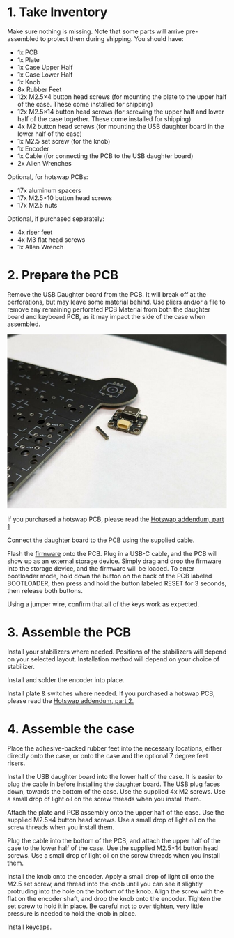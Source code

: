 # 1. Take Inventory

Make sure nothing is missing. Note that some parts will arrive pre-assembled to protect them during shipping. You should have:

- 1x PCB
- 1x Plate
- 1x Case Upper Half
- 1x Case Lower Half
- 1x Knob
- 8x Rubber Feet
- 12x M2.5×4 button head screws (for mounting the plate to the upper half of the case. These come installed for shipping)
- 12x M2.5×14 button head screws (for screwing the upper half and lower half of the case together. These come installed for shipping)
- 4x M2 button head screws (for mounting the USB daughter board in the lower half of the case)
- 1x M2.5 set screw (for the knob)
- 1x Encoder
- 1x Cable (for connecting the PCB to the USB daughter board)
- 2x Allen Wrenches

Optional, for hotswap PCBs:

- 17x aluminum spacers
- 17x M2.5×10 button head screws
- 17x M2.5 nuts

Optional, if purchased separately:

- 4x riser feet
- 4x M3 flat head screws
- 1x Allen Wrench

# 2. Prepare the PCB

Remove the USB Daughter board from the PCB. It will break off at the perforations, but may leave some material behind. Use pliers and/or a file to remove any remaining perforated PCB Material from both the daughter board and keyboard PCB, as it may impact the side of the case when assembled.

![](images/1.jpg)

If you purchased a hotswap PCB, please read the [Hotswap addendum, part 1](addendum_1.md)

Connect the daughter board to the PCB using the supplied cable.

Flash the [firmware](firmware/) onto the PCB. Plug in a USB-C cable, and the PCB will show up as an external storage device. Simply drag and drop the firmware into the storage device, and the firmware will be loaded. To enter bootloader mode, hold down the button on the back of the PCB labeled BOOTLOADER, then press and hold the button labeled RESET for 3 seconds, then release both buttons.

Using a jumper wire, confirm that all of the keys work as expected.

# 3. Assemble the PCB

Install your stabilizers where needed. Positions of the stabilizers will depend on your selected layout.  Installation method will depend on your choice of stabilizer.

Install and solder the encoder into place.

Install plate & switches where needed.  If you purchased a hotswap PCB, please read the [Hotswap addendum, part 2.](addendum_2.md)

# 4. Assemble the case

Place the adhesive-backed rubber feet into the necessary locations, either directly onto the case, or onto the case and the optional 7 degree feet risers.

Install the USB daughter board into the lower half of the case.  It is easier to plug the cable in before installing the daughter board.  The USB plug faces down, towards the bottom of the case.  Use the supplied 4x M2 screws. Use a small drop of light oil on the screw threads when you install them.

Attach the plate and PCB assembly onto the upper half of the case.  Use the supplied M2.5×4 button head screws. Use a small drop of light oil on the screw threads when you install them.

Plug the cable into the bottom of the PCB, and attach the upper half of the case to the lower half of the case.  Use the supplied M2.5×14 button head screws. Use a small drop of light oil on the screw threads when you install them.

Install the knob onto the encoder. Apply a small drop of light oil onto the M2.5 set screw, and thread into the knob until you can see it slightly protruding into the hole on the bottom of the knob. Align the screw with the flat on the encoder shaft, and drop the knob onto the encoder.  Tighten the set screw to hold it in place. Be careful not to over tighten, very little pressure is needed to hold the knob in place.

Install keycaps.
